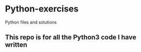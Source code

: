 # Python-exercises
Python files and solutions

## This repo is for all the Python3 code I have written